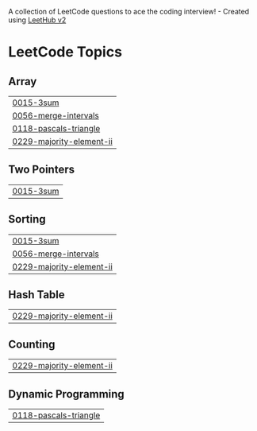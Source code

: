 A collection of LeetCode questions to ace the coding interview! - Created using [LeetHub v2](https://github.com/arunbhardwaj/LeetHub-2.0)
<!---LeetCode Topics Start-->
# LeetCode Topics
## Array
|  |
| ------- |
| [0015-3sum](https://github.com/RiyaBisht716/LeetCodeProblems/tree/master/0015-3sum) |
| [0056-merge-intervals](https://github.com/RiyaBisht716/LeetCodeProblems/tree/master/0056-merge-intervals) |
| [0118-pascals-triangle](https://github.com/RiyaBisht716/LeetCodeProblems/tree/master/0118-pascals-triangle) |
| [0229-majority-element-ii](https://github.com/RiyaBisht716/LeetCodeProblems/tree/master/0229-majority-element-ii) |
## Two Pointers
|  |
| ------- |
| [0015-3sum](https://github.com/RiyaBisht716/LeetCodeProblems/tree/master/0015-3sum) |
## Sorting
|  |
| ------- |
| [0015-3sum](https://github.com/RiyaBisht716/LeetCodeProblems/tree/master/0015-3sum) |
| [0056-merge-intervals](https://github.com/RiyaBisht716/LeetCodeProblems/tree/master/0056-merge-intervals) |
| [0229-majority-element-ii](https://github.com/RiyaBisht716/LeetCodeProblems/tree/master/0229-majority-element-ii) |
## Hash Table
|  |
| ------- |
| [0229-majority-element-ii](https://github.com/RiyaBisht716/LeetCodeProblems/tree/master/0229-majority-element-ii) |
## Counting
|  |
| ------- |
| [0229-majority-element-ii](https://github.com/RiyaBisht716/LeetCodeProblems/tree/master/0229-majority-element-ii) |
## Dynamic Programming
|  |
| ------- |
| [0118-pascals-triangle](https://github.com/RiyaBisht716/LeetCodeProblems/tree/master/0118-pascals-triangle) |
<!---LeetCode Topics End-->